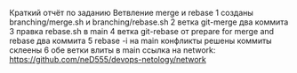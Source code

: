Краткий отчёт по заданию Ветвление merge и rebase
1 созданы branching/merge.sh и branching/rebase.sh
2 ветка git-merge два коммита
3 правка rebase.sh в main
4 ветка git-rebase от prepare for merge and rebase два коммита
5 rebase -i на main конфликты решены коммиты склеены
6 обе ветки влиты в main
ссылка на network: https://github.com/neD555/devops-netology/network

